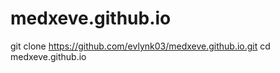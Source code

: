 # medxeve.github.io
git clone https://github.com/evlynk03/medxeve.github.io.git
cd medxeve.github.io
